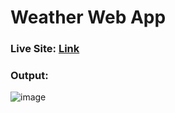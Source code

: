 # Weather Web App

### Live Site: [Link](https://kanurisathvika.github.io/FSJS2.0/Mini%20Projects/Weather%20Web%20App/index.html)

### Output:
![image](https://github.com/user-attachments/assets/cf5be329-be0b-4eed-bf14-d7ba1b2cc2df)

